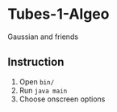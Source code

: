 # Tubes-1-Algeo
Gaussian and friends

## Instruction
1. Open `bin/`
2. Run `java main`
3. Choose onscreen options
